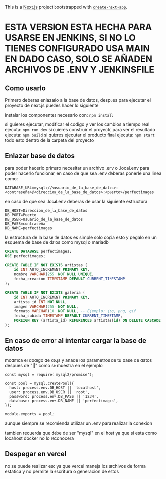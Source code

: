 This is a [Next.js](https://nextjs.org) project bootstrapped with [`create-next-app`](https://nextjs.org/docs/app/api-reference/cli/create-next-app).
# ESTA VERSION ESTA HECHA PARA USARSE EN JENKINS, SI NO LO TIENES CONFIGURADO USA MAIN EN DADO CASO, SOLO SE AÑADEN ARCHIVOS DE .ENV Y JENKINSFILE
## Como usarlo
Primero deberas enlazarlo a la base de datos, despues para ejecutar el proyecto de next.js puedes hacer lo siguiente

instalar los componentes necesario con:
```npm install```

si guieres ejecutar, modificar el codigo y ver los cambios a tiempo real ejecuta:
```npm run dev```
si quieres construir el proyecto para ver el resultado ejecuta:
```npm build```
si quieres ejecutar el producto final ejecuta:
```npm start```
todo esto dentro de la carpeta del proyecto

## Enlazar base de datos

para poder hacerlo primero necesitar un archivo .env o .local.env para poder hacerlo funcionar, en caso de que sea .env deberas ponerle una linea como:
```.env
DATABASE_URL=mysql://<usuario_de_la_base_de_datos>:<contraseña>@<direccion_de_la_base_de_datos>:<puerto>/perfectimages
```
en caso de que sea .local.env deberas de usar la siguiente estructura

```.local.env
DB_HOST=Direccion_de_la_base_de_datos
DB_PORT=Puerto
DB_USER=Usuario_de_la_base_de_datos
DB_PASS=contraseña
DB_NAME=perfectimages
```

la estructura de la base de datos es simple solo copia esto y pegalo en un esquema de base de datos como mysql o mariadb
```sql
CREATE DATABASE perfectimages;
USE perfectimages;

CREATE TABLE IF NOT EXISTS artistas (
    id INT AUTO_INCREMENT PRIMARY KEY,
    nombre VARCHAR(255) NOT NULL UNIQUE,
    fecha_creacion TIMESTAMP DEFAULT CURRENT_TIMESTAMP
);

CREATE TABLE IF NOT EXISTS galeria (
    id INT AUTO_INCREMENT PRIMARY KEY,
    artista_id INT NOT NULL,
    imagen VARCHAR(255) NOT NULL,
    formato VARCHAR(10) NOT NULL, -- Ejemplo: jpg, png, gif
    fecha_subida TIMESTAMP DEFAULT CURRENT_TIMESTAMP,
    FOREIGN KEY (artista_id) REFERENCES artistas(id) ON DELETE CASCADE
);
```

## En caso de error al intentar cargar la base de datos

modifica el dodigo de db.js y añade los parametros de tu base de datos despues de "||" como se muestra en el ejemplo

```Js
const mysql = require('mysql2/promise');

const pool = mysql.createPool({
  host: process.env.DB_HOST || 'localhost',
  user: process.env.DB_USER || 'root',
  password: process.env.DB_PASS || '1234',
  database: process.env.DB_NAME || 'perfectimages',
});

module.exports = pool;
```

aunque siempre se recomienda utilizar un .env para realizar la conexion

tambien recuerda que debe de ser "mysql" en el host ya que si esta como locahost docker no lo reconocera

## Despegar en vercel

no se puede realizar eso ya que vercel maneja los archivos de forma estatica y no permite la escritura o generacion de estos

